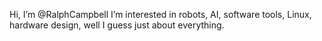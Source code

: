 Hi, I’m @RalphCampbell
I’m interested in robots, AI, software tools, Linux, hardware design, well I guess just about everything.
